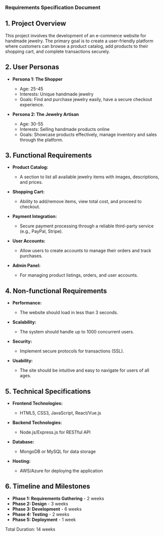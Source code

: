 ### Requirements Specification Document

## 1. Project Overview
This project involves the development of an e-commerce website for handmade jewelry. The primary goal is to create a user-friendly platform where customers can browse a product catalog, add products to their shopping cart, and complete transactions securely.

## 2. User Personas
- **Persona 1: The Shopper**
  - Age: 25-45
  - Interests: Unique handmade jewelry
  - Goals: Find and purchase jewelry easily, have a secure checkout experience.
  
- **Persona 2: The Jewelry Artisan**
  - Age: 30-55
  - Interests: Selling handmade products online
  - Goals: Showcase products effectively, manage inventory and sales through the platform.

## 3. Functional Requirements
- **Product Catalog:**
  - A section to list all available jewelry items with images, descriptions, and prices.
  
- **Shopping Cart:**
  - Ability to add/remove items, view total cost, and proceed to checkout.
  
- **Payment Integration:**
  - Secure payment processing through a reliable third-party service (e.g., PayPal, Stripe).
  
- **User Accounts:**
  - Allow users to create accounts to manage their orders and track purchases.

- **Admin Panel:**
  - For managing product listings, orders, and user accounts.

## 4. Non-functional Requirements
- **Performance:**
  - The website should load in less than 3 seconds.
  
- **Scalability:**
  - The system should handle up to 1000 concurrent users.
  
- **Security:**
  - Implement secure protocols for transactions (SSL).
  
- **Usability:**
  - The site should be intuitive and easy to navigate for users of all ages.

## 5. Technical Specifications
- **Frontend Technologies:**
  - HTML5, CSS3, JavaScript, React/Vue.js

- **Backend Technologies:**
  - Node.js/Express.js for RESTful API

- **Database:**
  - MongoDB or MySQL for data storage

- **Hosting:**
  - AWS/Azure for deploying the application

## 6. Timeline and Milestones
- **Phase 1: Requirements Gathering** - 2 weeks
- **Phase 2: Design** - 3 weeks
- **Phase 3: Development** - 6 weeks
- **Phase 4: Testing** - 2 weeks
- **Phase 5: Deployment** - 1 week

Total Duration: 14 weeks